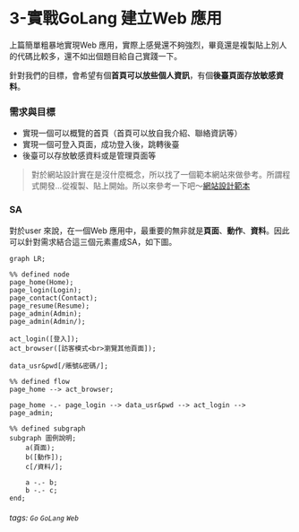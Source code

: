 3-實戰GoLang 建立Web 應用
===

上篇簡單粗暴地實現Web 應用，實際上感覺還不夠強烈，畢竟還是複製貼上別人的代碼比較多，還不如出個題目給自己實踐一下。

針對我們的目標，會希望有個**首頁可以放些個人資訊**，有個**後臺頁面存放敏感資料**。

### 需求與目標

* 實現一個可以概覽的首頁（首頁可以放自我介紹、聯絡資訊等）
* 實現一個可登入頁面，成功登入後，跳轉後臺
* 後臺可以存放敏感資料或是管理頁面等

> 對於網站設計實在是沒什麼概念，所以找了一個範本網站來做參考。所謂程式開發...從複製、貼上開始。所以來參考一下吧～[網站設計範本](https://zh.wix.com/website/templates/html/portfolio-cv)

### SA

對於user 來說，在一個Web 應用中，最重要的無非就是**頁面**、**動作**、**資料**。因此可以針對需求結合這三個元素畫成SA，如下圖。

```mermaid
graph LR;

%% defined node
page_home(Home);
page_login(Login);
page_contact(Contact);
page_resume(Resume);
page_admin(Admin);
page_admin(Admin/);

act_login([登入]);
act_browser([訪客模式<br>瀏覽其他頁面]);

data_usr&pwd[/賬號&密碼/];

%% defined flow
page_home --> act_browser;

page_home -.- page_login --> data_usr&pwd --> act_login --> page_admin;

%% defined subgraph
subgraph 圖例說明;
    a(頁面);
    b([動作]);
    c[/資料/];
    
    a -.- b;
    b -.- c;
end;
```

###### tags: `Go` `GoLang` `Web` 
